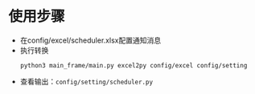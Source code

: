 
# 使用步骤
* 在config/excel/scheduler.xlsx配置通知消息
* 执行转换
  ~~~
  python3 main_frame/main.py excel2py config/excel config/setting
  ~~~
* 查看输出：`config/setting/scheduler.py`
